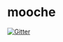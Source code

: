 # mooche

[![Gitter](https://badges.gitter.im/yazgoo/mooche.svg)](https://gitter.im/yazgoo/mooche?utm_source=badge&utm_medium=badge&utm_campaign=pr-badge&utm_content=badge)
